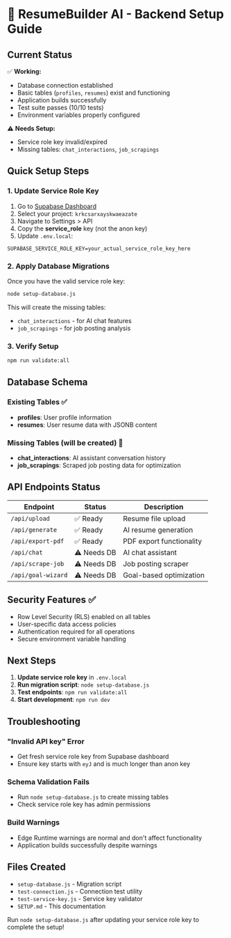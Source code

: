 # 🚀 ResumeBuilder AI - Backend Setup Guide

## Current Status

✅ **Working:**
- Database connection established
- Basic tables (`profiles`, `resumes`) exist and functioning
- Application builds successfully
- Test suite passes (10/10 tests)
- Environment variables properly configured

⚠️ **Needs Setup:**
- Service role key invalid/expired
- Missing tables: `chat_interactions`, `job_scrapings`

## Quick Setup Steps

### 1. Update Service Role Key

1. Go to [Supabase Dashboard](https://supabase.com/dashboard)
2. Select your project: `krkcsarxayskwaeazate`
3. Navigate to Settings > API
4. Copy the **service_role** key (not the anon key)
5. Update `.env.local`:

```env
SUPABASE_SERVICE_ROLE_KEY=your_actual_service_role_key_here
```

### 2. Apply Database Migrations

Once you have the valid service role key:

```bash
node setup-database.js
```

This will create the missing tables:
- `chat_interactions` - for AI chat features
- `job_scrapings` - for job posting analysis

### 3. Verify Setup

```bash
npm run validate:all
```

## Database Schema

### Existing Tables ✅
- **profiles**: User profile information
- **resumes**: User resume data with JSONB content

### Missing Tables (will be created) 📝
- **chat_interactions**: AI assistant conversation history
- **job_scrapings**: Scraped job posting data for optimization

## API Endpoints Status

| Endpoint | Status | Description |
|----------|--------|-------------|
| `/api/upload` | ✅ Ready | Resume file upload |
| `/api/generate` | ✅ Ready | AI resume generation |
| `/api/export-pdf` | ✅ Ready | PDF export functionality |
| `/api/chat` | ⚠️ Needs DB | AI chat assistant |
| `/api/scrape-job` | ⚠️ Needs DB | Job posting scraper |
| `/api/goal-wizard` | ⚠️ Needs DB | Goal-based optimization |

## Security Features ✅

- Row Level Security (RLS) enabled on all tables
- User-specific data access policies
- Authentication required for all operations
- Secure environment variable handling

## Next Steps

1. **Update service role key** in `.env.local`
2. **Run migration script**: `node setup-database.js`
3. **Test endpoints**: `npm run validate:all`
4. **Start development**: `npm run dev`

## Troubleshooting

### "Invalid API key" Error
- Get fresh service role key from Supabase dashboard
- Ensure key starts with `eyJ` and is much longer than anon key

### Schema Validation Fails
- Run `node setup-database.js` to create missing tables
- Check service role key has admin permissions

### Build Warnings
- Edge Runtime warnings are normal and don't affect functionality
- Application builds successfully despite warnings

## Files Created

- `setup-database.js` - Migration script
- `test-connection.js` - Connection test utility  
- `test-service-key.js` - Service key validator
- `SETUP.md` - This documentation

Run `node setup-database.js` after updating your service role key to complete the setup!